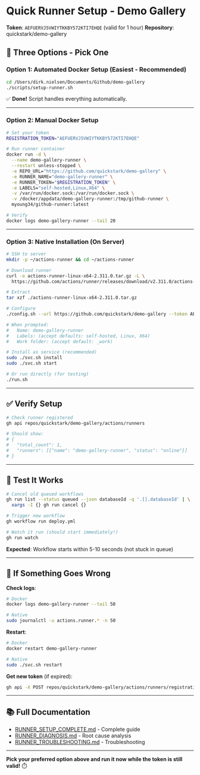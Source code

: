 # Quick Runner Setup - Demo Gallery

**Token**: `AEFUERVJ5VWIYTKKBY572KTI7EHQE` (valid for 1 hour)
**Repository**: quickstark/demo-gallery

## 🚀 Three Options - Pick One

### Option 1: Automated Docker Setup (Easiest - Recommended)

```bash
cd /Users/dirk.nielsen/Documents/Github/demo-gallery
./scripts/setup-runner.sh
```

✅ **Done!** Script handles everything automatically.

---

### Option 2: Manual Docker Setup

```bash
# Set your token
REGISTRATION_TOKEN="AEFUERVJ5VWIYTKKBY572KTI7EHQE"

# Run runner container
docker run -d \
  --name demo-gallery-runner \
  --restart unless-stopped \
  -e REPO_URL="https://github.com/quickstark/demo-gallery" \
  -e RUNNER_NAME="demo-gallery-runner" \
  -e RUNNER_TOKEN="$REGISTRATION_TOKEN" \
  -e LABELS="self-hosted,Linux,X64" \
  -v /var/run/docker.sock:/var/run/docker.sock \
  -v /docker/appdata/demo-gallery-runner:/tmp/github-runner \
  myoung34/github-runner:latest

# Verify
docker logs demo-gallery-runner --tail 20
```

---

### Option 3: Native Installation (On Server)

```bash
# SSH to server
mkdir -p ~/actions-runner && cd ~/actions-runner

# Download runner
curl -o actions-runner-linux-x64-2.311.0.tar.gz -L \
  https://github.com/actions/runner/releases/download/v2.311.0/actions-runner-linux-x64-2.311.0.tar.gz

# Extract
tar xzf ./actions-runner-linux-x64-2.311.0.tar.gz

# Configure
./config.sh --url https://github.com/quickstark/demo-gallery --token AEFUERVJ5VWIYTKKBY572KTI7EHQE

# When prompted:
#   Name: demo-gallery-runner
#   Labels: (accept defaults: self-hosted, Linux, X64)
#   Work folder: (accept default: _work)

# Install as service (recommended)
sudo ./svc.sh install
sudo ./svc.sh start

# Or run directly (for testing)
./run.sh
```

---

## ✅ Verify Setup

```bash
# Check runner registered
gh api repos/quickstark/demo-gallery/actions/runners

# Should show:
# {
#   "total_count": 1,
#   "runners": [{"name": "demo-gallery-runner", "status": "online"}]
# }
```

---

## 🧪 Test It Works

```bash
# Cancel old queued workflows
gh run list --status queued --json databaseId -q '.[].databaseId' | \
  xargs -I {} gh run cancel {}

# Trigger new workflow
gh workflow run deploy.yml

# Watch it run (should start immediately!)
gh run watch
```

**Expected**: Workflow starts within 5-10 seconds (not stuck in queue)

---

## 🔧 If Something Goes Wrong

**Check logs**:
```bash
# Docker
docker logs demo-gallery-runner --tail 50

# Native
sudo journalctl -u actions.runner.* -n 50
```

**Restart**:
```bash
# Docker
docker restart demo-gallery-runner

# Native
sudo ./svc.sh restart
```

**Get new token** (if expired):
```bash
gh api -X POST repos/quickstark/demo-gallery/actions/runners/registration-token --jq '.token'
```

---

## 📚 Full Documentation

- [RUNNER_SETUP_COMPLETE.md](./RUNNER_SETUP_COMPLETE.md) - Complete guide
- [RUNNER_DIAGNOSIS.md](./RUNNER_DIAGNOSIS.md) - Root cause analysis
- [RUNNER_TROUBLESHOOTING.md](./RUNNER_TROUBLESHOOTING.md) - Troubleshooting

---

**Pick your preferred option above and run it now while the token is still valid!** ⏱️
